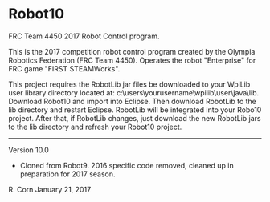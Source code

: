 # Robot10
FRC Team 4450 2017 Robot Control program.

This is the 2017 competition robot control program created by the Olympia Robotics Federation (FRC Team 4450).
Operates the robot "Enterprise" for FRC game "FIRST STEAMWorks".

This project requires the RobotLib jar files be downloaded to your WpiLib user library directory located at:
c:\users\yourusername\wpilib\user\java\lib. Download Robot10 and import into Eclipse. Then download RobotLib to
the lib directory and restart Eclipse. RobotLib will be integrated into your Robo10 project. After that, if
RobotLib changes, just download the new RobotLib jars to the lib directory and refresh your Robot10 project.
****************************************************************************************************************
Version 10.0

*    Cloned from Robot9. 2016 specific code removed, cleaned up in preparation for 2017 season.

R. Corn
January 21, 2017

